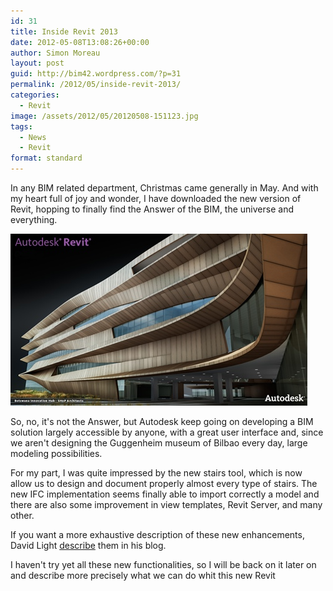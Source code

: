```yaml
---
id: 31
title: Inside Revit 2013
date: 2012-05-08T13:08:26+00:00
author: Simon Moreau
layout: post
guid: http://bim42.wordpress.com/?p=31
permalink: /2012/05/inside-revit-2013/
categories:
  - Revit
image: /assets/2012/05/20120508-151123.jpg
tags:
  - News
  - Revit
format: standard
---
```

In any BIM related department, Christmas came generally in May. And with my heart full of joy and wonder, I have downloaded the new version of Revit, hopping to finally find the Answer of the BIM, the universe and everything.

![Revit 2013](/assets/2012/05/20120508-151123.jpg)

So, no, it's not the Answer, but Autodesk keep going on developing a BIM solution largely accessible by anyone, with a great user interface and, since we aren't designing the Guggenheim museum of Bilbao every day, large modeling possibilities.

For my part, I was quite impressed by the new stairs tool, which is now allow us to design and document properly almost every type of stairs. The new IFC implementation seems finally able to import correctly a model and there are also some improvement in view templates, Revit Server, and many other.

If you want a more exhaustive description of these new enhancements, David Light [describe](http://autodesk-revit.blogspot.co.uk/2012/03/what-new-in-autodesk-revit-2013.html) them in his blog.

I haven't try yet all these new functionalities, so I will be back on it later on and describe more precisely what we can do whit this new Revit
